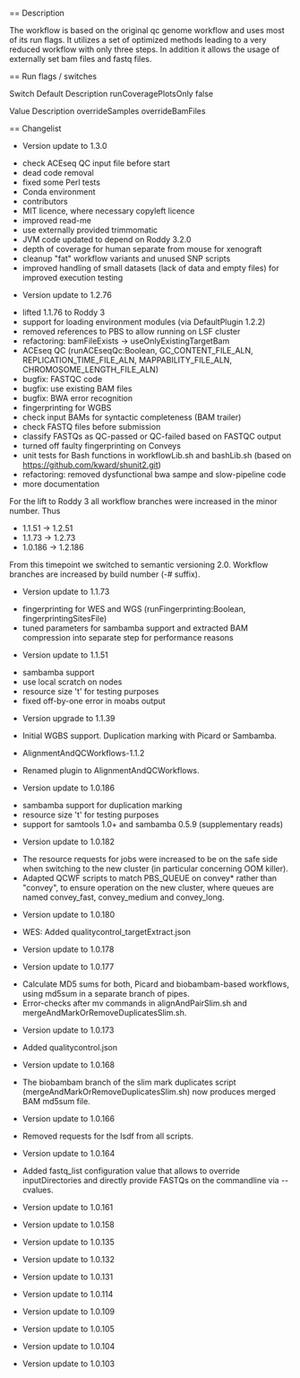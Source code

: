 == Description

The workflow is based on the original qc genome workflow and uses most of its run flags.
It utilizes a set of optimized methods leading to a very reduced workflow with only three steps.
In addition it allows the usage of externally set bam files and fastq files.

== Run flags / switches

Switch                      Default Description
runCoveragePlotsOnly        false

Value                       Description
overrideSamples
overrideBamFiles


== Changelist

* Version update to 1.3.0

- check ACEseq QC input file before start
- dead code removal
- fixed some Perl tests
- Conda environment
- contributors
- MIT licence, where necessary copyleft licence
- improved read-me
- use externally provided trimmomatic
- JVM code updated to depend on Roddy 3.2.0
- depth of coverage for human separate from mouse for xenograft
- cleanup "fat" workflow variants and unused SNP scripts
- improved handling of small datasets (lack of data and empty files) for improved execution testing

* Version update to 1.2.76

- lifted 1.1.76 to Roddy 3
- support for loading environment modules (via DefaultPlugin 1.2.2)
- removed references to PBS to allow running on LSF cluster
- refactoring: bamFileExists -> useOnlyExistingTargetBam
- ACEseq QC (runACEseqQc:Boolean, GC_CONTENT_FILE_ALN, REPLICATION_TIME_FILE_ALN, MAPPABILITY_FILE_ALN, CHROMOSOME_LENGTH_FILE_ALN)
- bugfix: FASTQC code
- bugfix: use existing BAM files
- bugfix: BWA error recognition
- fingerprinting for WGBS
- check input BAMs for syntactic completeness (BAM trailer)
- check FASTQ files before submission
- classify FASTQs as QC-passed or QC-failed based on FASTQC output
- turned off faulty fingerprinting on Conveys
- unit tests for Bash functions in workflowLib.sh and bashLib.sh (based on https://github.com/kward/shunit2.git)
- refactoring: removed dysfunctional bwa sampe and slow-pipeline code
- more documentation

For the lift to Roddy 3 all workflow branches were increased in the minor number. Thus

- 1.1.51 -> 1.2.51
- 1.1.73 -> 1.2.73
- 1.0.186 -> 1.2.186

From this timepoint we switched to semantic versioning 2.0. Workflow branches are increased by build number (-# suffix).

* Version update to 1.1.73

- fingerprinting for WES and WGS (runFingerprinting:Boolean, fingerprintingSitesFile)
- tuned parameters for sambamba support and extracted BAM compression into separate step for performance reasons

* Version update to 1.1.51

- sambamba support
- use local scratch on nodes
- resource size 't' for testing purposes
- fixed off-by-one error in moabs output

* Version upgrade to 1.1.39  
 
- Initial WGBS support. Duplication marking with Picard or Sambamba.

* AlignmentAndQCWorkflows-1.1.2

- Renamed plugin to AlignmentAndQCWorkflows.

* Version update to 1.0.186

- sambamba support for duplication marking
- resource size 't' for testing purposes
- support for samtools 1.0+ and sambamba 0.5.9 (supplementary reads)

* Version update to 1.0.182

- The resource requests for jobs were increased to be on the safe side when switching to the new cluster (in particular concerning OOM killer).
- Adapted QCWF scripts to match PBS_QUEUE on convey* rather than "convey", to ensure operation on the new cluster, where queues are named convey_fast, convey_medium and convey_long.

* Version update to 1.0.180

- WES: Added qualitycontrol_targetExtract.json


* Version update to 1.0.178

* Version update to 1.0.177

- Calculate MD5 sums for both, Picard and biobambam-based
  workflows, using md5sum in a separate branch of pipes.
- Error-checks after mv commands in alignAndPairSlim.sh
  and mergeAndMarkOrRemoveDuplicatesSlim.sh.

* Version update to 1.0.173

- Added qualitycontrol.json

* Version update to 1.0.168

- The biobambam branch of the slim mark duplicates script
  (mergeAndMarkOrRemoveDuplicatesSlim.sh) now produces
  merged BAM md5sum file.

* Version update to 1.0.166

- Removed requests for the lsdf from all scripts.

* Version update to 1.0.164

- Added fastq_list configuration value that allows to override inputDirectories
  and directly provide FASTQs on the commandline via --cvalues.

* Version update to 1.0.161

* Version update to 1.0.158

* Version update to 1.0.135

* Version update to 1.0.132

* Version update to 1.0.131

* Version update to 1.0.114

* Version update to 1.0.109

* Version update to 1.0.105

* Version update to 1.0.104

* Version update to 1.0.103
